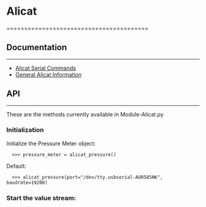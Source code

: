 # Alicat
========================================

## Documentation
------------
* [Alicat Serial Commands](https://www.alicat.com/wp-content/documents/Alicat-Serial-Primer.pdf)
* [General Alicat Information](https://www.alicat.com/using-your-alicat/how-to-issue-serial-commands/)

## API
------------
These are the methods currently available in Module-Alicat.py

### Initialization
Initialize the Pressure Meter object:

      >>> pressure_meter = alicat_pressure()

Default:

      >>> alicat_pressure(port="/dev/tty.usbserial-AU0585NK", baudrate=19200)

### Start the value stream:


